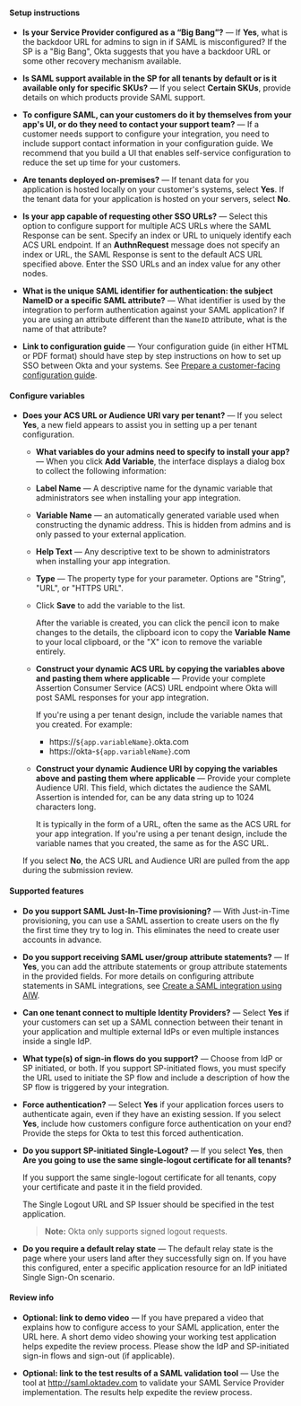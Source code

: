 #### Setup instructions

* **Is your Service Provider configured as a “Big Bang”?** &mdash; If **Yes**, what is the backdoor URL for admins to sign in if SAML is misconfigured? If the SP is a "Big Bang", Okta suggests that you have a backdoor URL or some other recovery mechanism available.

* **Is SAML support available in the SP for all tenants by default or is it available only for specific SKUs?** &mdash; If you select **Certain SKUs**, provide details on which products provide SAML support.

* **To configure SAML, can your customers do it by themselves from your app's UI, or do they need to contact your support team?** &mdash; If a customer needs support to configure your integration, you need to include support contact information in your configuration guide. We recommend that you build a UI that enables self-service configuration to reduce the set up time for your customers.

* **Are tenants deployed on-premises?** &mdash; If tenant data for you application is hosted locally on your customer's systems, select **Yes**. If the tenant data for your application is hosted on your servers, select **No**.

* **Is your app capable of requesting other SSO URLs?** &mdash; Select this option to configure support for multiple ACS URLs where the SAML Response can be sent. Specify an index or URL to uniquely identify each ACS URL endpoint. If an **AuthnRequest** message does not specify an index or URL, the SAML Response is sent to the default ACS URL specified above. Enter the SSO URLs and an index value for any other nodes.

* **What is the unique SAML identifier for authentication: the subject NameID or a specific SAML attribute?** &mdash; What identifier is used by the integration to perform authentication against your SAML application? If you are using an attribute different than the `NameID` attribute, what is the name of that attribute?

* **Link to configuration guide** &mdash; Your configuration guide (in either HTML or PDF format) should have step by step instructions on how to set up SSO between Okta and your systems. See [Prepare a customer-facing configuration guide](/docs/guides/submit-app/create-guide).

#### Configure variables

* **Does your ACS URL or Audience URI vary per tenant?** &mdash; If you select **Yes**, a new field appears to assist you in setting up a per tenant configuration.
  * **What variables do your admins need to specify to install your app?** &mdash; When you click **Add Variable**, the interface displays a dialog box to collect the following information:
  * **Label Name** &mdash; A descriptive name for the dynamic variable that administrators see when installing your app integration.
  * **Variable Name** &mdash; an automatically generated variable used when constructing the dynamic address. This is hidden from admins and is only passed to your external application.
  * **Help Text** &mdash; Any descriptive text to be shown to administrators when installing your app integration.
  * **Type** &mdash; The property type for your parameter. Options are "String", "URL", or "HTTPS URL".
  * Click **Save** to add the variable to the list.

    After the variable is created, you can click the pencil icon to make changes to the details, the clipboard icon to copy the **Variable Name** to your local clipboard, or the "X" icon to remove the variable entirely.

  * **Construct your dynamic ACS URL by copying the variables above and pasting them where applicable** &mdash; Provide your complete Assertion Consumer Service (ACS) URL endpoint where Okta will post SAML responses for your app integration.
  
    If you're using a per tenant design, include the variable names that you created. For example:
    * https://`${app.variableName}`.okta.com
    * https://okta-`${app.variableName}`.com

  * **Construct your dynamic Audience URI by copying the variables above and pasting them where applicable** &mdash; Provide your complete Audience URI. This field, which dictates the audience the SAML Assertion is intended for, can be any data string up to 1024 characters long.

    It is typically in the form of a URL, often the same as the ACS URL for your app integration. If you're using a per tenant design, include the variable names that you created, the same as for the ASC URL.

  If you select **No**, the ACS URL and Audience URI are pulled from the app during the submission review.

#### Supported features

* **Do you support SAML Just-In-Time provisioning?** &mdash; With Just-in-Time provisioning, you can use a SAML assertion to create users on the fly the first time they try to log in. This eliminates the need to create user accounts in advance.

* **Do you support receiving SAML user/group attribute statements?** &mdash; If **Yes**, you can add the attribute statements or group attribute statements in the provided fields. For more details on configuring attribute statements in SAML integrations, see [Create a SAML integration using AIW](https://help.okta.com/en/prod/okta_help_CSH.htm#ext_Apps_App_Integration_Wizard-saml).

* **Can one tenant connect to multiple Identity Providers?** &mdash; Select **Yes** if your customers can set up a SAML connection between their tenant in your application and multiple external IdPs or even multiple instances inside a single IdP.

* **What type(s) of sign-in flows do you support?** &mdash; Choose from IdP or SP initiated, or both. If you support SP-initiated flows, you must specify the URL used to initiate the SP flow and include a description of how the SP flow is triggered by your integration.

* **Force authentication?** &mdash; Select **Yes** if your application forces users to authenticate again, even if they have an existing session. If you select **Yes**, include how customers configure force authentication on your end? Provide the steps for Okta to test this forced authentication.

* **Do you support SP-initiated Single-Logout?** &mdash; If you select **Yes**, then **Are you going to use the same single-logout certificate for all tenants?**

    If you support the same single-logout certificate for all tenants, copy your certificate and paste it in the field provided.

    The Single Logout URL and SP Issuer should be specified in the test application.

    >**Note:** Okta only supports signed logout requests.

* **Do you require a default relay state** &mdash; The default relay state is the page where your users land after they successfully sign on. If you have this configured, enter a specific application resource for an IdP initiated Single Sign-On scenario.

#### Review info

* **Optional: link to demo video** &mdash; If you have prepared a video that explains how to configure access to your SAML application, enter the URL here. A short demo video showing your working test application helps expedite the review process. Please show the IdP and SP-initiated sign-in flows and sign-out (if applicable).

* **Optional: link to the test results of a SAML validation tool** &mdash; Use the tool at <http://saml.oktadev.com> to validate your SAML Service Provider implementation. The results help expedite the review process.
